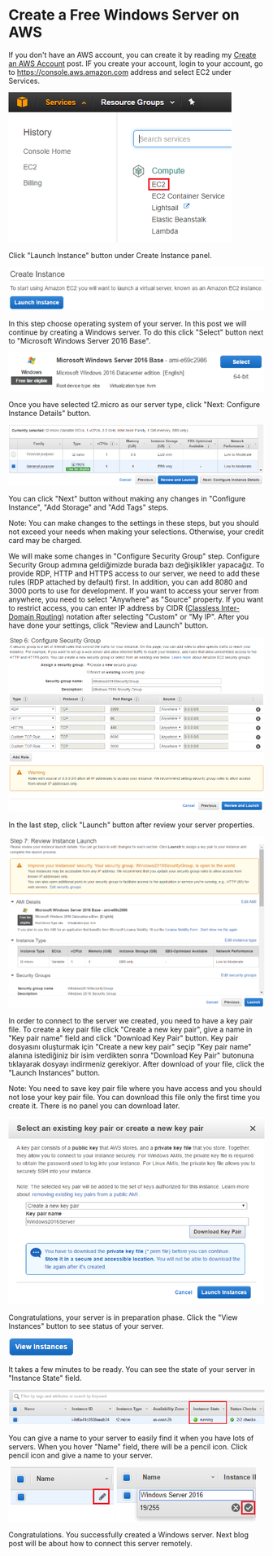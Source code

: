 # Create a Free Windows Server on AWS

If you don't have an AWS account, you can create it by reading my [Create an AWS Account](http://dogukandemir.com/en/create-an-aws-account/) post. IF you create your account, login to your account, go to https://console.aws.amazon.com address and select EC2 under Services.

![Services EC2](https://raw.githubusercontent.com/dogukandemir/blog-posts/master/en/create-a-free-windows-server-on-aws/images/console-services-compute-ec2.png)



Click "Launch Instance" button under Create Instance panel.

![Launch Instance](https://raw.githubusercontent.com/dogukandemir/blog-posts/master/en/create-a-free-windows-server-on-aws/images/console-create-instance.png)



In this step choose operating system of your server. In this post we will continue by creating a Windows server. To do this click "Select" button next to "Microsoft Windows Server 2016 Base".

![Microsoft Windows Server 2016 Base](https://raw.githubusercontent.com/dogukandemir/blog-posts/master/en/create-a-free-windows-server-on-aws/images/windows-server-2016-select-button.png)



Once you have selected t2.micro as our server type, click "Next: Configure Instance Details" button.

![Instance Type](https://raw.githubusercontent.com/dogukandemir/blog-posts/master/en/create-a-free-windows-server-on-aws/images/instance-type-configure-button.png)



You can click "Next" button without making any changes in "Configure Instance", "Add Storage" and "Add Tags" steps.

Note: You can make changes to the settings in these steps, but you should not exceed your needs when making your selections. Otherwise, your credit card may be charged.



We will make some changes in "Configure Security Group" step. Configure Security Group adımına geldiğimizde burada bazı değişiklikler yapacağız. To provide RDP, HTTP and HTTPS access to our server, we need to add these rules (RDP attached by default) first. In addition, you can add 8080 and 3000 ports to use for development. If you want to access your server from anywhere, you need to select "Anywhere" as "Source" property. If you want to restrict access, you can enter IP address by CIDR ([Classless Inter-Domain Routing](https://en.wikipedia.org/wiki/Classless_Inter-Domain_Routing)) notation after selecting "Custom" or "My IP". After you have done your settings, click "Review and Launch" button.

![Configure Security Group](https://raw.githubusercontent.com/dogukandemir/blog-posts/master/en/create-a-free-windows-server-on-aws/images/security-group.png)



In the last step, click "Launch" button after review your server properties.

![Launch Instance](https://raw.githubusercontent.com/dogukandemir/blog-posts/master/en/create-a-free-windows-server-on-aws/images/review-instance-launch.png)



In order to connect to the server we created, you need to have a key pair file. To create a key pair file click "Create a new key pair", give a name in "Key pair name" field and click "Download Key Pair" button. Key pair dosyasını oluşturmak için "Create a new key pair" seçip "Key pair name" alanına istediğiniz bir isim verdikten sonra "Download Key Pair" butonuna tıklayarak dosyayı indirmeniz gerekiyor. After download of your file, click the "Launch Instances" button.

Note: You need to save key pair file where you have access and you should not lose your key pair file. You can download this file only the first time you create it. There is no panel you can download later.

![Create a new key pair](https://raw.githubusercontent.com/dogukandemir/blog-posts/master/en/create-a-free-windows-server-on-aws/images/key-pair-launch-instances.png)



Congratulations, your server is in preparation phase. Click the "View Instances" button to see status of your server.

[![View Instance](https://raw.githubusercontent.com/dogukandemir/blog-posts/master/en/create-a-free-windows-server-on-aws/images/view-instances.png)](https://console.aws.amazon.com/ec2/v2/home?#Instances:sort=instanceId)



It takes a few minutes to be ready. You can see the state of your server in "Instance State" field.

![Instance State](https://raw.githubusercontent.com/dogukandemir/blog-posts/master/en/create-a-free-windows-server-on-aws/images/view-instances-instance-state.png)



You can give a name to your server to easily find it when you have lots of servers. When you hover "Name" field, there will be a pencil icon. Click pencil icon and give a name to your server.

![Edit Name](https://raw.githubusercontent.com/dogukandemir/blog-posts/master/en/create-a-free-windows-server-on-aws/images/view-instances-edit-name-button.png) ![Name Edit](https://raw.githubusercontent.com/dogukandemir/blog-posts/master/en/create-a-free-windows-server-on-aws/images/view-instances-edit-name-done-button.png)



Congratulations. You successfully created a Windows server. Next blog post will be about how to connect this server remotely.